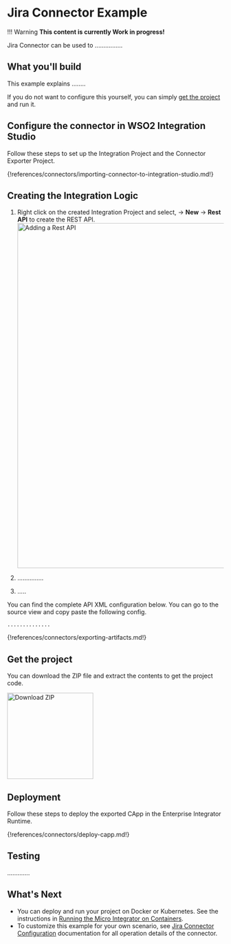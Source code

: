 # Jira Connector Example

!!! Warning
	**This content is currently Work in progress!**

Jira Connector can be used to ................

## What you'll build

This example explains ........

If you do not want to configure this yourself, you can simply [get the project](#get-the-project) and run it.

## Configure the connector in WSO2 Integration Studio

Follow these steps to set up the Integration Project and the Connector Exporter Project. 

{!references/connectors/importing-connector-to-integration-studio.md!} 

## Creating the Integration Logic

1. Right click on the created Integration Project and select, -> **New** -> **Rest API** to create the REST API. 
   <img src="../../../../assets/img/connectors/adding-an-api.png" title="Adding a Rest API" width="800" alt="Adding a Rest API"/>

2. ...............

3. .....

You can find the complete API XML configuration below. You can go to the source view and copy paste the following config.

```
..............
```

{!references/connectors/exporting-artifacts.md!}

## Get the project

You can download the ZIP file and extract the contents to get the project code.

<a href="../../../../assets/attach/connectors/EmailConnector.zip">
    <img src="../../../../assets/img/connectors/download-zip.png" width="200" alt="Download ZIP">
</a>

## Deployment

Follow these steps to deploy the exported CApp in the Enterprise Integrator Runtime. 

{!references/connectors/deploy-capp.md!}

## Testing

.............

## What's Next

* You can deploy and run your project on Docker or Kubernetes. See the instructions in [Running the Micro Integrator on Containers](../../../../setup/installation/run_in_containers).
* To customize this example for your own scenario, see [Jira Connector Configuration](jira-connector-config.md) documentation for all operation details of the connector.
